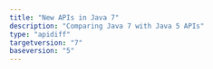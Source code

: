 ```yaml
---
title: "New APIs in Java 7"
description: "Comparing Java 7 with Java 5 APIs"
type: "apidiff"
targetversion: "7"
baseversion: "5"
---
```

